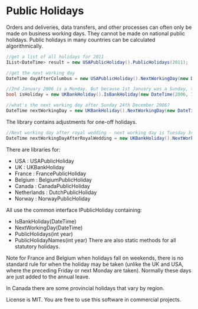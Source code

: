 Public Holidays
===============

Orders and deliveries, data transfers, and other processes can often only be made on business working days. They cannot be made on national public holidays. Public holidays in many countries can be calculated algorithmically. 

```C#
//get a list of all holidays for 2011
IList<DateTime> result = new USAPublicHoliday().PublicHolidays(2011);

//get the next working day
DateTime dayAfterColumbus = new USAPublicHoliday().NextWorkingDay(new DateTime(2006, 10, 8)); //returns 10 October 2006

//2nd January 2006 is a Monday. But because 1st January was a Sunday, the bank holiday is the next Monday
bool isHoliday = new UKBankHoliday().IsBankHoliday(new DateTime(2006, 1, 2)); //returns true

//what's the next working day after Sunday 24th December 2006?
DateTime nextWorkingDay = new UKBankHoliday().NextWorkingDay(new DateTime(2006, 12, 24)); //returns 27 December 2006
```

The library contains adjustments for one-off holidays.

```C#
//Next working day after royal wedding - next working day is Tuesday 3rd May (Monday 2nd is MayDay)
DateTime nextWorkingDayAfterRoyalWedding = new UKBankHoliday().NextWorkingDay(new DateTime(2011, 4, 29));
```

There are libraries for:
- USA : USAPublicHoliday
- UK : UKBankHoliday
- France : FrancePublicHoliday
- Belgium : BelgiumPublicHoliday
- Canada : CanadaPublicHoliday
- Netherlands : DutchPublicHoliday
- Norway : NorwayPublicHoliday

All use the common interface IPublicHoliday containing:
- IsBankHoliday(DateTime)
- NextWorkingDay(DateTime)
- PublicHolidays(int year)
- PublicHolidayNames(int year)
There are also static methods for all statutory holidays.

Note for France and Belgium when holidays fall on weekends, there is no standard rule for when the holiday may be taken (unlike the UK and USA, where the preceding Friday or next Monday are taken). Normally these days are just added to the annual leave.

In Canada there are some provincial holidays that vary by region.

License is MIT. You are free to use this software in commercial projects.

